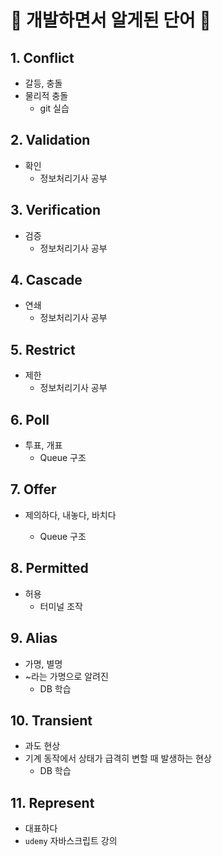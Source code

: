 # 📝 개발하면서 알게된 단어 📝

## 1. Conflict

- 갈등, 충돌
- 물리적 충돌
  - git 실습


## 2. Validation

- 확인
  - 정보처리기사 공부


## 3. Verification

- 검증
  - 정보처리기사 공부




## 4. Cascade

- 연쇄
  - 정보처리기사 공부




## 5. Restrict

- 제한
  - 정보처리기사 공부




## 6. Poll

- 투표, 개표
  - Queue 구조




## 7. Offer

- 제의하다, 내놓다, 바치다

  - Queue 구조

  

## 8. Permitted

- 허용
  - 터미널 조작



## 9. Alias

- 가명, 별명
- ~라는 가명으로 알려진
  - DB 학습



## 10. Transient

- 과도 현상
- 기계 동작에서 상태가 급격히 변할 때 발생하는 현상
  - DB 학습





## 11. Represent

- 대표하다
- `udemy` 자바스크립트 강의
